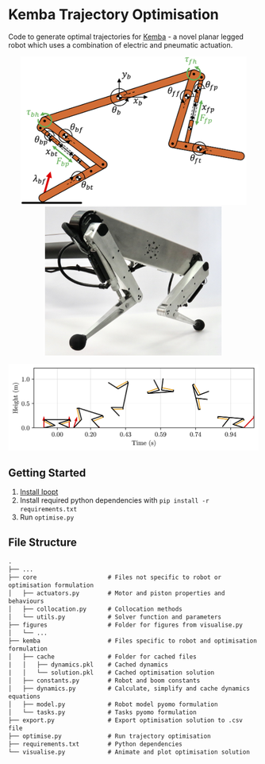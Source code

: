 # Kemba Trajectory Optimisation

Code to generate optimal trajectories for [Kemba](https://youtu.be/u2Hn26uojoM) - a novel planar legged robot which uses a combination of electric and pneumatic actuation.

<p align="middle">
  <img src="/figures/rigid-bodies.png" height="300" />
  <img src="/figures/kemba.jpeg" height="300" />
</p>

<p align="middle">
  <img src="/figures/backflip-frames-plot.jpg" width="600" />
</p>

## Getting Started
1. [Install Ipopt](https://github.com/African-Robotics-Unit/docs/blob/main/linear-solvers.md)
2. Install required python dependencies with `pip install -r requirements.txt`
3. Run `optimise.py`

## File Structure
    .
    ├── ...
    ├── core                    # Files not specific to robot or optimisation formulation
    │   ├── actuators.py        # Motor and piston properties and behaviours
    │   ├── collocation.py      # Collocation methods
    │   └── utils.py            # Solver function and parameters
    ├── figures                 # Folder for figures from visualise.py
    │   └── ...
    ├── kemba                   # Files specific to robot and optimisation formulation
    │   ├── cache               # Folder for cached files
    |   │   ├── dynamics.pkl    # Cached dynamics
    |   │   └── solution.pkl    # Cached optimisation solution
    │   ├── constants.py        # Robot and boom constants
    │   ├── dynamics.py         # Calculate, simplify and cache dynamics equations
    │   ├── model.py            # Robot model pyomo formulation
    │   └── tasks.py            # Tasks pyomo formulation
    ├── export.py               # Export optimisation solution to .csv file
    ├── optimise.py             # Run trajectory optimisation
    ├── requirements.txt        # Python dependencies
    └── visualise.py            # Animate and plot optimisation solution

